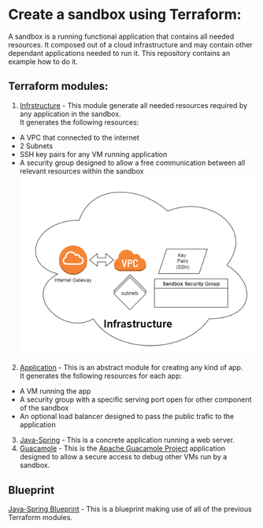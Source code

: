# Create a sandbox using Terraform:
A sandbox is a running functional application that contains all needed resources.
It composed out of a cloud infrastructure and may contain other dependant applications needed to run it.
This repository contains an example how to do it.

## Terraform modules:
1. [Infrstructure](../terraform-modules/sandbox-infra/) - This module generate all needed resources required by any application in the sandbox.\
It generates the following resources:
- A VPC that connected to the internet
- 2 Subnets
- SSH key pairs for any VM running application
- A security group designed to allow a free communication between all relevant resources within the sandbox\
![infrastructure](../pics/Infrastructure.png)
2. [Application](../terraform-modules/sandbox-application/) - This is an abstract module for creating any kind of app.\
It generates the following resources for each app:
- A VM running the app
- A security group with a specific serving port open for other component of the sandbox
- An optional load balancer designed to pass the public trafic to the application
3. [Java-Spring](../terraform-modules/java-spring/) - This is a concrete application running a web server.
4. [Guacamole](../terraform-modules/guacamole/) - This is the [Apache Guacamole Project](https://guacamole.apache.org/) application designed to allow a secure access to debug other VMs run by a sandbox.
## Blueprint
[Java-Spring Blueprint](../blueprints/java-spring.yaml) - This is a blueprint making use of all of the previous Terraform modules.